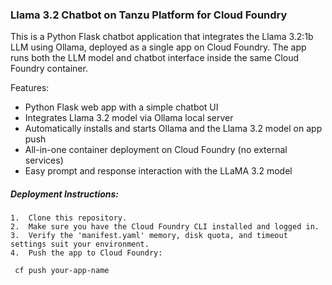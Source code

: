 ### Llama 3.2 Chatbot on Tanzu Platform for Cloud Foundry

This is a Python Flask chatbot application that integrates the Llama 3.2:1b LLM using Ollama, deployed as a single app on Cloud Foundry. The app runs both the LLM model and chatbot interface inside the same Cloud Foundry container.

Features: 

- Python Flask web app with a simple chatbot UI
- Integrates Llama 3.2 model via Ollama local server
- Automatically installs and starts Ollama and the Llama 3.2 model on app push
- All-in-one container deployment on Cloud Foundry (no external services)
- Easy prompt and response interaction with the LLaMA 3.2 model

##### Deployment Instructions: 

	1.	Clone this repository.
	2.	Make sure you have the Cloud Foundry CLI installed and logged in.
	3.	Verify the 'manifest.yaml' memory, disk quota, and timeout settings suit your environment.
	4.	Push the app to Cloud Foundry:

```
 cf push your-app-name
```
